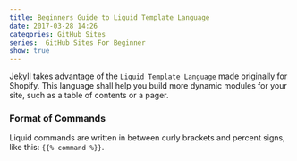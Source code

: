 ```yaml
---
title: Beginners Guide to Liquid Template Language
date: 2017-03-28 14:26
categories: GitHub_Sites
series:  GitHub Sites For Beginner
show: true
---
```


Jekyll takes advantage of the `Liquid Template Language` made originally for Shopify. This language shall help you build more dynamic modules for your site, such as a table of contents or a pager.

### Format of Commands
Liquid commands are written in between curly brackets and percent signs, like this: `{{% command %}}`.
